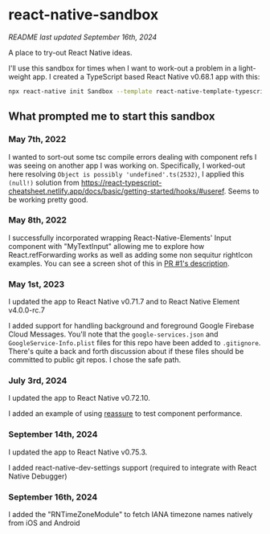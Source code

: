 # react-native-sandbox

_README last updated September 16th, 2024_

A place to try-out React Native ideas.

I'll use this sandbox for times when I want to work-out a problem in a light-weight app. I created a TypeScript based React Native v0.68.1 app with this:

```bash
npx react-native init Sandbox --template react-native-template-typescript
```

## What prompted me to start this sandbox

### May 7th, 2022

I wanted to sort-out some tsc compile errors dealing with component refs I was seeing on another app I was working on. Specifically, I worked-out here resolving `Object is possibly 'undefined'.ts(2532)`, I applied this `(null!)` solution from https://react-typescript-cheatsheet.netlify.app/docs/basic/getting-started/hooks/#useref. Seems to be working pretty good.

### May 8th, 2022

I successfully incorporated wrapping React-Native-Elements' Input component with "MyTextInput" allowing me to explore how React.refForwarding works as well as adding some non sequitur rightIcon examples. You can see a screen shot of this in [PR #1's description](https://github.com/jkoutavas/react-native-sandbox/pull/1).

### May 1st, 2023

I updated the app to React Native v0.71.7 and to React Native Element v4.0.0-rc.7

I added support for handling background and foreground Google Firebase Cloud Messages. You'll note that the `google-services.json` and `GoogleService-Info.plist` files for this repo have been added to `.gitignore`. There's quite a back and forth discussion about if these files should be committed to public git repos. I chose the safe path.

### July 3rd, 2024

I updated the app to React Native v0.72.10.

I added an example of using [reassure](https://github.com/callstack/reassure) to test component performance.

### September 14th, 2024

I updated the app to React Native v0.75.3.

I added react-native-dev-settings support (required to integrate with React Native Debugger)

### September 16th, 2024

I added the "RNTimeZoneModule" to fetch IANA timezone names natively from iOS and Android
